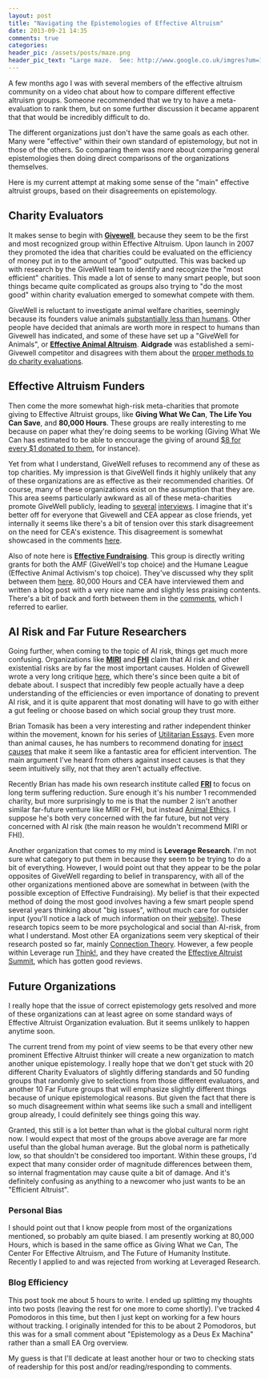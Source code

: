 ```yaml
---
layout: post
title: "Navigating the Epistemologies of Effective Altruism"
date: 2013-09-21 14:35
comments: true
categories: 
header_pic: /assets/posts/maze.png
header_pic_text: "Large maze.  See: http://www.google.co.uk/imgres?um=1&sa=X&hl=en&authuser=0&biw=1381&bih=623&tbs=isz:l&tbm=isch&tbnid=896rLbiS_hAfcM:&imgrefurl=http://www.lauraholway.com/2012_02_01_archive.html&docid=ck2qO3gPM-OSmM&imgurl=http://dullmoments.files.wordpress.com/2012/02/maze2.jpg&w=1974&h=1435&ei=E-A9UqS5Dq6S0QXl14CYBw&zoom=1&ved=1t:3588,r:10,s:0,i:111&iact=rc&page=1&tbnh=180&tbnw=248&start=0&ndsp=20&tx=62&ty=58"
---
```


A few months ago I was with several members of the effective altruism
community on a video chat about how to compare different effective
altruism groups.  Someone recommended that we try to have a
meta-evaluation to rank them, but on some further discussion it became
apparent that that would be incredibly difficult to do.  

The different organizations just don't have the same goals as
each other.  Many were "effective" within their own
standard of epistemology, but not in those of the others.  So comparing them was more about comparing general epistemologies
then doing direct comparisons of the organizations themselves.

Here is my current attempt at making some sense of the "main" effective altruist
groups, based on their disagreements on epistemology.  

## Charity Evaluators

It makes sense to begin with **[Givewell](http://givewell.org/)**, because they seem to be the first and most recognized group within Effective Altruism.  Upon launch in 2007 they promoted the idea that charities could be
evaluated on the efficiency of money put in to the amount of "good"
outputted.  This was backed up with research by the GiveWell team to
identify and recognize the "most efficient" charities.  This made a lot
of sense to many smart people, but soon things became quite complicated
as groups also trying to "do the most good" within charity evaluation
emerged to somewhat compete with them.

GiveWell is reluctant to investigate animal welfare charities, seemingly
because its founders value animals [substantially less than humans](http://blog.givewell.org/2010/12/27/animal-welfare-charities/).  Other people have decided that animals are worth more in respect to humans than Givewell has indicated, and some of these have set up a "GiveWell for Animals", or **[Effective Animal Altruism](http://www.effectiveanimalactivism.org/Evaluation)**.  **Aidgrade** was established a semi-Givewell competitor and disagrees with them about the [proper methods to do charity evaluations](http://www.aidgrade.org/uncategorized/some-friendly-concerns-with-givewell).

## Effective Altruism Funders
Then come the more somewhat high-risk meta-charities that promote
giving to Effective Altruist groups, like **Giving What We Can**, **The
Life You Can Save**, and **80,000 Hours**.  These groups are really interesting to me
because on paper what they're doing seems to be working (Giving What We
Can has estimated to be able to encourage the giving of around [$8 for
every $1 donated to them](http://www.givingwhatwecan.org/getting-involved/donate), for instance).  

Yet from what I understand, GiveWell refuses to recommend any of these as top charities.  My
impression is that GiveWell finds it highly unlikely that any of these
organizations are as effective  as their recommended
charities.  Of course, many of these organizations exist on the
assumption that they are.  This area seems particularly awkward as all of these
meta-charities promote GiveWell publicly, leading to [several](http://www.givingwhatwecan.org/blog/2013-09-08/a-conversation-with-holden-karnofsky-co-founder-of-givewell-part-ii) [interviews](http://80000hours.org/blog/172-interview-with-holden-karnofsky-co-founder-of-givewell).  I imagine that it's better off for everyone that Givewell and CEA appear as close friends, yet internally it seems like there's a bit of tension over this stark disagreement on the need for CEA's existence.  This disagreement is somewhat showcased in the comments [here](http://80000hours.org/blog/254-case-study-designing-a-new-organisation-that-might-be-more-effective-than-givewell-s-top-recommendation).  

Also of note here is **[Effective Fundraising](http://www.effectivefundraising.net/)**.  This group is directly writing grants for both the AMF (GiveWell's top choice) and the Humane League (Effective Animal Activism's top choice).  They've discussed why they split between them [here](http://www.effectivefundraising.net/1/post/2013/08/how-we-select-our-charities.html).  80,000 Hours and CEA have interviewed them and written a blog post with a very nice name and slightly less praising contents.  There's a bit of back and forth between them in the [comments](http://80000hours.org/blog/254-case-study-designing-the-world-s-most-effective-charity), which I referred to earlier.

## AI Risk and Far Future Researchers
Going further, when coming to the topic of AI risk, things get much more
confusing.  Organizations like **[MIRI](http://intelligence.org/)** and
**[FHI](http://www.fhi.ox.ac.uk/)** claim that AI risk and other existential
risks are by far the most important causes.  Holden of Givewell wrote a
very long critique [here](http://lesswrong.com/lw/cbs/thoughts_on_the_singularity_institute_si/), which there's since been quite a bit of debate about.  I suspect that incredibly few people actually have a deep understanding of the efficiencies or even importance of donating to prevent AI risk, and it is quite apparent that most donating will have to go with either a gut feeling or choose based on which social group they trust more.  

Brian Tomasik has been a very interesting and rather independent thinker
within the movement, known for his series of [Utilitarian Essays](http://www.utilitarian-essays.com/). Even more than animal causes, he has numbers to recommend donating for [insect causes](http://www.utilitarian-essays.com/humane-insecticides.html) that make it seem like a fantastic area for efficient intervention.  The main argument I've heard from others against insect causes is that they seem intuitively silly, not that they aren't actually effective.  

Recently Brian has made his own research institute called **[FRI](http://www.utilitarian-essays.com/where-i-recommend-donating.html)** to focus on long term suffering reduction.  Sure enough it's his number 1 recommended charity, but more surprisingly to me is that the number 2 isn't another similar far-future venture like MIRI or FHI, but instead [Animal Ethics](http://www.utilitarian-essays.com/where-i-recommend-donating.html).  I suppose he's both very concerned with the far future, but not very concerned with AI risk (the main reason he wouldn't recommend MIRI or FHI).

Another organization that comes to my mind is **Leverage Research**.  I'm not sure
what category to put them in because they seem to be trying to do a bit
of everything.  However, I would point out that they appear to be the
polar opposites of GiveWell regarding to belief in transparency, with all of the
other organizations mentioned above are somewhat in between (with the
possible exception of Effective Fundraising).  My belief is that their
expected method of doing the most good involves having a few smart
people spend several years 
thinking about "big issues", without much care for outsider input
(you'll notice a lack of much information on their [website](http://www.leverageresearch.org/)).  These research topics seem to be more psychological and social than
AI-risk, from what I understand.  Most other EA organizations seem very skeptical of their research posted so far,
mainly [Connection Theory](http://lesswrong.com/lw/el9/a_critique_of_leverage_researchs_connection_theory/).  However, a few people within Leverage run [Think!](http://www.thehighimpactnetwork.org/), and they have created the [Effective Altruist Summit](http://www.effectivealtruismsummit.com/), which has gotten good reviews.


## Future Organizations

I really hope that the issue of correct epistemology gets resolved and
more of these organizations can at least agree on some standard ways of
Effective Altruist Organization evaluation.  But it seems unlikely to
happen anytime soon.

The current trend from my point of view seems to be that every other new
prominent Effective Altruist thinker will create a new organization to
match another unique epistemology.  I really hope that we don't get
stuck with 20 different Charity Evaluators of slightly differing
standards and 50 funding groups that randomly give to selections from
those different evaluators, and another 10 Far Future groups that will
emphasize slightly different things because of unique epistemological
reasons.  But given the fact that there is so much disagreement within
what seems like such a small and intelligent group already, I could
definitely see things going this way.

Granted, this still is a lot better than what is the global cultural
norm right now.  I would expect that most of the groups above average
are far more useful than the global human average.  But the global norm
is pathetically low, so that shouldn't be considered too important.
Within these groups, I'd expect that many consider order of magnitude
differences between them, so internal fragmentation may cause quite a bit
of damage.  And it's definitely confusing as anything to a newcomer who
just wants to be an "Efficient Altruist".


### Personal Bias 
I should point out that I know people from most of the organizations
mentioned, so probably am quite biased.  I am presently
working at 80,000 Hours, which is based in the same office as Giving
What we Can, The Center For Effective Altruism, and The Future of Humanity
Institute.  Recently I applied to and was rejected from
working at Leveraged Research.

### Blog Efficiency
This post took me about 5 hours to write. I ended up splitting my
thoughts into two posts (leaving the rest for one more to come shortly).
I've tracked 4 Pomodoros in this time, but then I just kept on
working for a few hours without tracking.  I originally intended for
this to be about 2 Pomodoros, but this was for a small comment about
"Epistemology as a Deus Ex Machina" rather than a small EA Org overview.  

My guess is that I'll dedicate at least another hour or two to checking
stats of readership for this post and/or reading/responding to comments.
